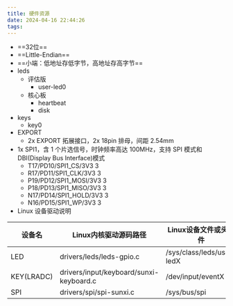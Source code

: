 ```yaml
---
title: 硬件资源
date: 2024-04-16 22:44:26
tags: 
---
```


- ==32位==
- ==Little-Endian==
- ==小端：低地址存低字节，高地址存高字节==
- leds
  - 评估版
    - user-led0
  - 核心板
    - heartbeat
    - disk
- keys
  - key0
- EXPORT
  - 2x EXPORT 拓展接口，2x 18pin 排母，间距 2.54mm
- 1x SPI1，含 1 个片选信号，时钟频率高达 100MHz，支持 SPI 模式和 DBI(Display Bus Interface)模式
  - T17/PD10/SPI1\_CS/3V3 3
  - R17/PD11/SPI1\_CLK/3V3 3
  - P19/PD12/SPI1\_MOSI/3V3 3
  - P18/PD13/SPI1\_MISO/3V3 3
  - N17/PD14/SPI1\_HOLD/3V3 3
  - N16/PD15/SPI1\_WP/3V3 3
- Linux 设备驱动说明

|设备名|Linux内核驱动源码路径|Linux设备文件或头文件|
|---|-------------|-------------|
|LED|drivers/leds/leds-gpio.c|/sys/class/leds/user-ledX|
|KEY(LRADC)|drivers/input/keyboard/sunxi-keyboard.c|/dev/input/eventX|
|SPI|drivers/spi/spi-sunxi.c|/sys/bus/spi|
